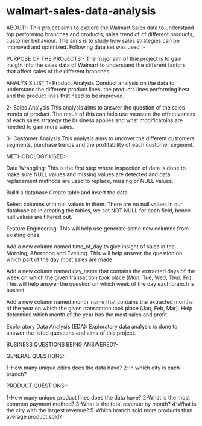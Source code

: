 # walmart-sales-data-analysis

ABOUT:- 
This project aims to explore the Walmart Sales data to understand top performing branches and products, sales trend of of different products, customer behaviour. The aims is to study how sales strategies can be improved and optimized.
Following data set was used :- 

PURPOSE OF THE PROJECTS:-
The major aim of thie project is to gain insight into the sales data of Walmart to understand the different factors that affect sales of the different branches.

ANALYSIS LIST
1- Product Analysis
Conduct analysis on the data to understand the different product lines, the products lines performing best and the product lines that need to be improved.

2- Sales Analysis
This analysis aims to answer the question of the sales trends of product. The result of this can help use measure the effectiveness of each sales strategy the business applies and what modificatoins are needed to gain more sales.

3- Customer Analysis
This analysis aims to uncover the different customers segments, purchase trends and the profitability of each customer segment.

METHODOLOGY USED:-

Data Wrangling: This is the first step where inspection of data is done to make sure NULL values and missing values are detected and data replacement methods are used to replace, missing or NULL values.

Build a database
Create table and insert the data.

Select columns with null values in them. There are no null values in our database as in creating the tables, we set NOT NULL for each field, hence null values are filtered out.

Feature Engineering: This will help use generate some new columns from existing ones.

Add a new column named time_of_day to give insight of sales in the Morning, Afternoon and Evening. This will help answer the question on which part of the day most sales are made.

Add a new column named day_name that contains the extracted days of the week on which the given transaction took place (Mon, Tue, Wed, Thur, Fri). This will help answer the question on which week of the day each branch is busiest.

Add a new column named month_name that contains the extracted months of the year on which the given transaction took place (Jan, Feb, Mar). Help determine which month of the year has the most sales and profit.

Exploratory Data Analysis (EDA): Exploratory data analysis is done to answer the listed questions and aims of this project.


BUSINESS QUESTIONS BEING ANSWERED?-

GENERAL QUESTIONS:-

1-How many unique cities does the data have?
2-In which city is each branch?

PRODUCT QUESTIONS:-

1-How many unique product lines does the data have?
2-What is the most common payment method?
3-What is the total revenue by month?
4-What is the city with the largest revenue?
5-Which branch sold more products than average product sold?
